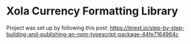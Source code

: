 # Xola Currency Formatting Library

Project was set up by following this post: https://itnext.io/step-by-step-building-and-publishing-an-npm-typescript-package-44fe7164964c
